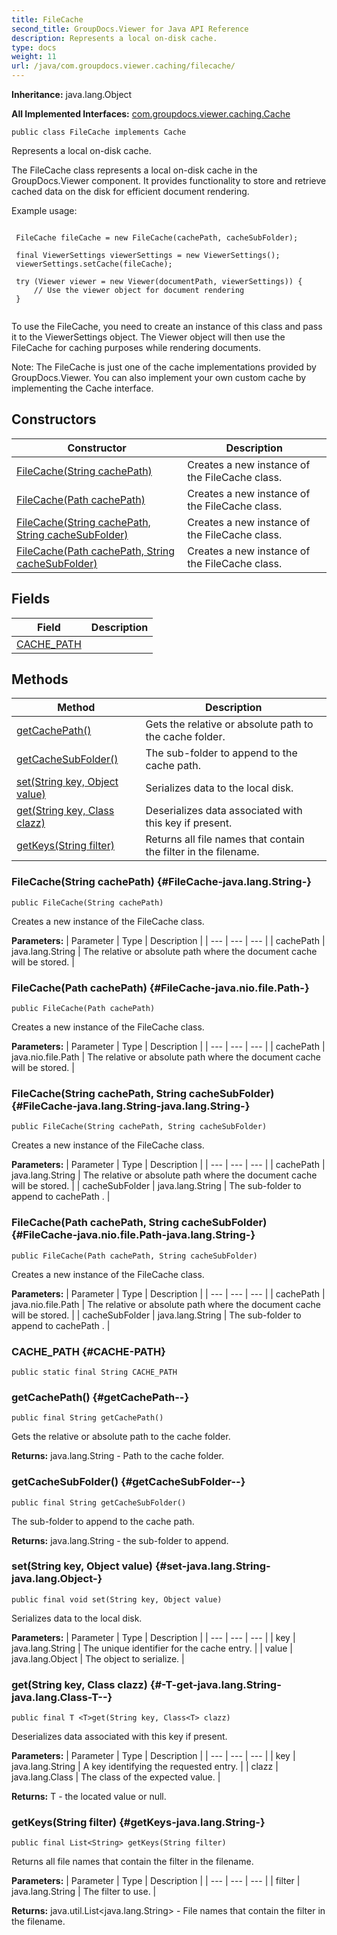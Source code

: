 ```yaml
---
title: FileCache
second_title: GroupDocs.Viewer for Java API Reference
description: Represents a local on-disk cache.
type: docs
weight: 11
url: /java/com.groupdocs.viewer.caching/filecache/
---
```

**Inheritance:**
java.lang.Object

**All Implemented Interfaces:**
[com.groupdocs.viewer.caching.Cache](../../com.groupdocs.viewer.caching/cache)
```
public class FileCache implements Cache
```

Represents a local on-disk cache.

The FileCache class represents a local on-disk cache in the GroupDocs.Viewer component. It provides functionality to store and retrieve cached data on the disk for efficient document rendering.

Example usage:

```

 FileCache fileCache = new FileCache(cachePath, cacheSubFolder);

 final ViewerSettings viewerSettings = new ViewerSettings();
 viewerSettings.setCache(fileCache);

 try (Viewer viewer = new Viewer(documentPath, viewerSettings)) {
     // Use the viewer object for document rendering
 }
 
```

To use the FileCache, you need to create an instance of this class and pass it to the ViewerSettings object. The Viewer object will then use the FileCache for caching purposes while rendering documents.

Note: The FileCache is just one of the cache implementations provided by GroupDocs.Viewer. You can also implement your own custom cache by implementing the Cache interface.
## Constructors

| Constructor | Description |
| --- | --- |
| [FileCache(String cachePath)](#FileCache-java.lang.String-) | Creates a new instance of the  FileCache  class. |
| [FileCache(Path cachePath)](#FileCache-java.nio.file.Path-) | Creates a new instance of the  FileCache  class. |
| [FileCache(String cachePath, String cacheSubFolder)](#FileCache-java.lang.String-java.lang.String-) | Creates a new instance of the  FileCache  class. |
| [FileCache(Path cachePath, String cacheSubFolder)](#FileCache-java.nio.file.Path-java.lang.String-) | Creates a new instance of the  FileCache  class. |
## Fields

| Field | Description |
| --- | --- |
| [CACHE_PATH](#CACHE-PATH) |  |
## Methods

| Method | Description |
| --- | --- |
| [getCachePath()](#getCachePath--) | Gets the relative or absolute path to the cache folder. |
| [getCacheSubFolder()](#getCacheSubFolder--) | The sub-folder to append to the cache path. |
| [set(String key, Object value)](#set-java.lang.String-java.lang.Object-) | Serializes data to the local disk. |
| [<T>get(String key, Class<T> clazz)](#-T-get-java.lang.String-java.lang.Class-T--) | Deserializes data associated with this key if present. |
| [getKeys(String filter)](#getKeys-java.lang.String-) | Returns all file names that contain the filter in the filename. |
### FileCache(String cachePath) {#FileCache-java.lang.String-}
```
public FileCache(String cachePath)
```


Creates a new instance of the  FileCache  class.

**Parameters:**
| Parameter | Type | Description |
| --- | --- | --- |
| cachePath | java.lang.String | The relative or absolute path where the document cache will be stored. |

### FileCache(Path cachePath) {#FileCache-java.nio.file.Path-}
```
public FileCache(Path cachePath)
```


Creates a new instance of the  FileCache  class.

**Parameters:**
| Parameter | Type | Description |
| --- | --- | --- |
| cachePath | java.nio.file.Path | The relative or absolute path where the document cache will be stored. |

### FileCache(String cachePath, String cacheSubFolder) {#FileCache-java.lang.String-java.lang.String-}
```
public FileCache(String cachePath, String cacheSubFolder)
```


Creates a new instance of the  FileCache  class.

**Parameters:**
| Parameter | Type | Description |
| --- | --- | --- |
| cachePath | java.lang.String | The relative or absolute path where the document cache will be stored. |
| cacheSubFolder | java.lang.String | The sub-folder to append to  cachePath . |

### FileCache(Path cachePath, String cacheSubFolder) {#FileCache-java.nio.file.Path-java.lang.String-}
```
public FileCache(Path cachePath, String cacheSubFolder)
```


Creates a new instance of the  FileCache  class.

**Parameters:**
| Parameter | Type | Description |
| --- | --- | --- |
| cachePath | java.nio.file.Path | The relative or absolute path where the document cache will be stored. |
| cacheSubFolder | java.lang.String | The sub-folder to append to  cachePath . |

### CACHE_PATH {#CACHE-PATH}
```
public static final String CACHE_PATH
```


### getCachePath() {#getCachePath--}
```
public final String getCachePath()
```


Gets the relative or absolute path to the cache folder.

**Returns:**
java.lang.String - Path to the cache folder.
### getCacheSubFolder() {#getCacheSubFolder--}
```
public final String getCacheSubFolder()
```


The sub-folder to append to the cache path.

**Returns:**
java.lang.String - the sub-folder to append.
### set(String key, Object value) {#set-java.lang.String-java.lang.Object-}
```
public final void set(String key, Object value)
```


Serializes data to the local disk.

**Parameters:**
| Parameter | Type | Description |
| --- | --- | --- |
| key | java.lang.String | The unique identifier for the cache entry. |
| value | java.lang.Object | The object to serialize. |

### <T>get(String key, Class<T> clazz) {#-T-get-java.lang.String-java.lang.Class-T--}
```
public final T <T>get(String key, Class<T> clazz)
```


Deserializes data associated with this key if present.

**Parameters:**
| Parameter | Type | Description |
| --- | --- | --- |
| key | java.lang.String | A key identifying the requested entry. |
| clazz | java.lang.Class<T> | The class of the expected value. |

**Returns:**
T - the located value or null.
### getKeys(String filter) {#getKeys-java.lang.String-}
```
public final List<String> getKeys(String filter)
```


Returns all file names that contain the filter in the filename.

**Parameters:**
| Parameter | Type | Description |
| --- | --- | --- |
| filter | java.lang.String | The filter to use. |

**Returns:**
java.util.List<java.lang.String> - File names that contain the filter in the filename.
